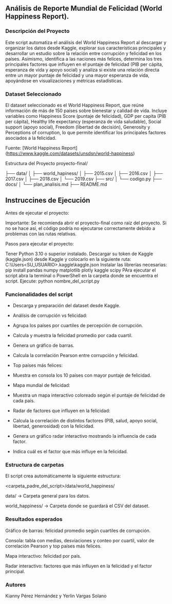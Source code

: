 ## Análisis de Reporte Mundial de Felicidad (World Happiness Report).
### Descripción del Proyecto
Este script automatiza el análisis del World Happiness Report al descargar y organizar los datos desde Kaggle, explorar sus características principales y desarrollar un estudio sobre la relación entre corrupción y felicidad en los países. Asimismo, identifica a las naciones más felices, determina los tres principales factores que influyen en el puntaje de felicidad (PIB per cápita, esperanza de vida y apoyo social) y analiza si existe una relación directa entre un mayor puntaje de felicidad y una mayor esperanza de vida, apoyándose en visualizaciones y métricas estadísticas. 

### Dataset Seleccionado
El dataset seleccionado es el World Happiness Report, que reúne información de más de 150 países sobre bienestar y calidad de vida. Incluye variables como Happiness Score (puntaje de felicidad), GDP per capita (PIB per cápita), Healthy life expectancy (esperanza de vida saludable), Social support (apoyo social), Freedom (libertad de decisión), Generosity y Perceptions of corruption, lo que permite identificar los principales factores asociados a la felicidad.

Fuente: [World Happiness Report] (https://www.kaggle.com/datasets/unsdsn/world-happiness)

Estructura del Proyecto
proyecto-final/

├── data/ │ ├── world_hapiness/ │ ├── 2015.csv │ ├── 2016.csv │ ├── 2017.csv │ ├── 2018.csv │ └── 2019.csv ├── src/ │ └── codigo.py ├── docs/ │ └── plan_analisis.md ├── README.md

## Instruccines de Ejecución
Antes de ejecutar el proyecto:

Importante: Se recomienda abrir el proyecto-final como raíz del proyecto. Si no se hace así, el código podría no ejecutarse correctamente debido a problemas con las rutas relativas.

Pasos para ejecutar el proyecto:

Tener Python 3.10 o superior instalado.
Descargar su token de Kaggle (kaggle.json) desde Kaggle y colocarlo en la siguiente ruta:
C:\Users\<SU_USUARIO>\.kaggle\kaggle.json
Instalar las librerías necesarias: pip install pandas numpy matplotlib plotly kaggle scipy
PAra ejecutar el script abra la terminal o PowerShell en la carpeta donde se encuentra el script.
Ejecute: python nombre_del_script.py

### Funcionalidades del script

- Descarga y preparación del dataset desde Kaggle.

- Análisis de corrupción vs felicidad:

- Agrupa los países por cuartiles de percepción de corrupción.

- Calcula y muestra la felicidad promedio por cada cuartil.

- Genera un gráfico de barras.

- Calcula la correlación Pearson entre corrupción y felicidad.

- Top países más felices:

- Muestra en consola los 10 países con mayor puntaje de felicidad.

- Mapa mundial de felicidad:

- Muestra un mapa interactivo coloreado según el puntaje de felicidad de cada país.

- Radar de factores que influyen en la felicidad:

- Calcula la correlación de distintos factores (PIB, salud, apoyo social, libertad, generosidad) con la felicidad.

- Genera un gráfico radar interactivo mostrando la influencia de cada factor.

- Indica cuál es el factor que más influye en la felicidad.

### Estructura de carpetas

El script crea automáticamente la siguiente estructura:

<carpeta_padre_del_script>/data/world_happiness/

data/ → Carpeta general para los datos.

world_happiness/ → Carpeta donde se guardará el CSV del dataset.

### Resultados esperados

Gráfico de barras: felicidad promedio según cuartiles de corrupción.

Consola: tabla con medias, desviaciones y conteo por cuartil, valor de correlación Pearson y top países más felices.

Mapa interactivo: felicidad por país.

Radar interactivo: factores que más influyen en la felicidad y el factor principal.

### Autores
Kianny Pérez Hernández y Yerlin Vargas Solano
